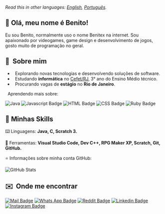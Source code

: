 *Read this in other languages: [English](README.eng.md), [Português](README.md).*

## 👋 Olá, meu nome é <strong>Benito!</strong>

Eu sou Benito, normalmente uso o nome Benitex na internet. Sou apaixonado por videogames, game design e desenvolvimento de jogos, gosto muito de programação no geral.

## 👦 &nbsp;Sobre mim

* &nbsp; Explorando novas tecnologias e desenvolvendo soluções de software.
* &nbsp; Estudando **informática** no <a href="http://www.cefet-rj.br/">Cefet/RJ</a>, 3° ano do Ensino Médio técnico.
* &nbsp; Procurando vagas de **estágio** no **Rio de Janeiro**.

&nbsp; Aprendendo mais sobre:

![Java](https://img.shields.io/badge/java-%23ED8B00.svg?style=for-the-badge&logo=java&logoColor=white) ![Javascript Badge](https://img.shields.io/badge/JavaScript-323330?style=for-the-badge&logo=javascript&logoColor=F7DF1E) ![HTML Badge](https://img.shields.io/badge/HTML-239120?style=for-the-badge&logo=html5&logoColor=white) ![CSS Badge](	https://img.shields.io/badge/CSS-239120?&style=for-the-badge&logo=css3&logoColor=white) ![Ruby Badge](https://img.shields.io/badge/Ruby-CC342D?style=for-the-badge&logo=ruby&logoColor=white)

## 🚀 Minhas Skills

 ⌨️ Linguagens: <strong>Java, C, Scratch 3.</strong>
 
 🔧 Ferramentas: <strong>Visual Studio Code, Dev C++, RPG Maker XP, Scratch, Git, GitHub.</strong>
 
 ⭐ Informações sobre minha conta GitHub:
 
![GitHub Stats](https://github-readme-stats.vercel.app/api?username=Benitex&show_icons=true)
 
 ## ✉️ &nbsp;Onde me encontrar

[![Mail Badge](https://img.shields.io/badge/Gmail-D14836?style=for-the-badge&logo=gmail&logoColor=white)](mailto:benitoapepe@yahoo.com.br)
[![Whats App Badge](https://img.shields.io/badge/WhatsApp-25D366?style=for-the-badge&logo=whatsapp&logoColor=white)](21969738474)
[![Reddit Badge](https://img.shields.io/badge/Reddit-FF4500?style=for-the-badge&logo=reddit&logoColor=white)](https://www.reddit.com/user/Benitex_Gamer)
[![Linkedin Badge](https://img.shields.io/badge/LinkedIn-0077B5?style=for-the-badge&logo=linkedin&logoColor=white)](https://www.linkedin.com/in/benito-andr%C3%A9-pepe-08960519a/) 
[![Instagram Badge](	https://img.shields.io/badge/Instagram-E4405F?style=for-the-badge&logo=instagram&logoColor=white)](https://instagram.com/benitexpepe?utm_medium=copy_link)
